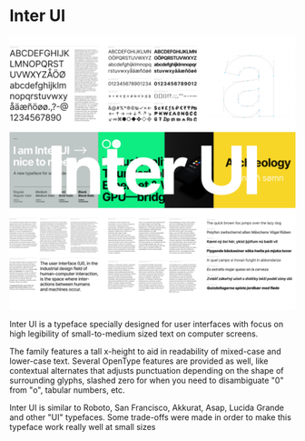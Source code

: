 # Inter UI

![Sample](sample.png)

Inter UI is a typeface specially designed for user interfaces
with focus on high legibility of small-to-medium sized text on computer screens.

The family features a tall x-height to aid in readability of mixed-case and
lower-case text. Several OpenType features are provided as well,
like contextual alternates that adjusts punctuation depending on the shape of
surrounding glyphs, slashed zero for when you need to disambiguate "0" from "o",
tabular numbers, etc.

Inter UI is similar to Roboto, San Francisco, Akkurat, Asap, Lucida Grande and other "UI" typefaces. 
Some trade-offs were made in order to make this typeface work really well at small sizes
